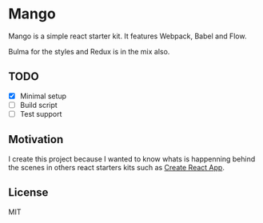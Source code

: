 # Mango

Mango is a simple react starter kit. It features Webpack, Babel and Flow.

Bulma for the styles and Redux is in the mix also.

## TODO

- [x] Minimal setup
- [ ] Build script
- [ ] Test support

## Motivation

I create this project because I wanted to know whats is happenning behind the scenes in others react starters kits such as [Create React App](https://github.com/facebookincubator/create-react-app).

## License

MIT